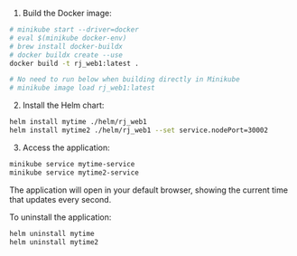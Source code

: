1. Build the Docker image:
```bash
# minikube start --driver=docker
# eval $(minikube docker-env)
# brew install docker-buildx
# docker buildx create --use
docker build -t rj_web1:latest .

# No need to run below when building directly in Minikube
# minikube image load rj_web1:latest
```

2. Install the Helm chart:
```bash
helm install mytime ./helm/rj_web1
helm install mytime2 ./helm/rj_web1 --set service.nodePort=30002
```

3. Access the application:
```bash
minikube service mytime-service
minikube service mytime2-service
```
The application will open in your default browser, showing the current time that updates every second.

To uninstall the application:
```bash
helm uninstall mytime
helm uninstall mytime2
```
